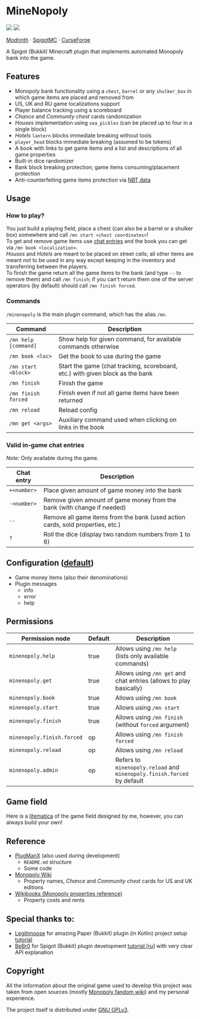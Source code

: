 # MineNopoly

![](https://img.shields.io/badge/MINECRAFT-1.16.5+-966C4A?style=for-the-badge&labelColor=53AC56)
![](https://img.shields.io/badge/JAVA-1.8+-5283A2?style=for-the-badge&labelColor=E86F00)

[Modrinth](https://modrinth.com/plugin/minenopoly) ·
[SpigotMC](https://www.spigotmc.org/resources/minenopoly.110159/) ·
[CurseForge](https://www.curseforge.com/minecraft/bukkit-plugins/minenopoly)

A Spigot (Bukkit) Minecraft plugin that implements automated Monopoly bank into the game.


## Features

- Monopoly bank functionality using a `chest`, `barrel` or any `shulker_box` in which game items are placed and removed from
- US, UK and RU game localizations support
- Player balance tracking using a scoreboard
- _Chance_ and _Community chest_ cards randomization
- _Houses_ implementation using `sea_pickles` (can be placed up to four in a single block)
- _Hotels_ `lantern` blocks immediate breaking without tools
- `player_head` blocks immediate breaking (assumed to be tokens)
- A book with links to get game items and a list and descriptions of all game properties
- Built-in dice randomizer
- Bank block breaking protection; game items consuming/placement protection
- Anti-counterfeiting game items protection via [NBT data](https://minecraft.fandom.com/wiki/NBT_format)


## Usage

### How to play?

You just build a playing field, place a chest (can also be a barrel or a shulker box) somewhere and call `/mn start <chest coordinates>`!  
To get and remove game items use [chat entries](#valid-in-game-chat-entries) and the book you can get via `/mn book <localization>`.  
_Houses_ and _Hotels_ are meant to be placed on street cells; all other items are meant not to be used in any way except keeping in the inventory and transferring between the players.  
To finish the game return all the game items to the bank (and type `--` to remove them) and call `/mn finish`; if you can't return them one of the server operators (by default) should call `/mn finish forced`.

### Commands

`/minenopoly` is the main plugin command, which has the alias `/mn`.

| Command              | Description                                                                   |
|----------------------|-------------------------------------------------------------------------------|
| `/mn help [command]` | Show help for given command, for available commands otherwise                 |
| `/mn book <loc>`     | Get the book to use during the game                                           |
| `/mn start <block>`  | Start the game (chat tracking, scoreboard, etc.) with given block as the bank |
| `/mn finish`         | Finish the game                                                               |
| `/mn finish forced`  | Finish even if not all game items have been returned                          |
| `/mn reload`         | Reload config                                                                 |
| `/mn get <args>`     | Auxiliary command used when clicking on links in the book                     |

### Valid in-game chat entries

_Note:_ Only available during the game.

| Chat entry  | Description                                                                    |
|-------------|--------------------------------------------------------------------------------|
| `+<number>` | Place given amount of game money into the bank                                 |
| `-<number>` | Remove given amount of game money from the bank (with change if needed)        |
| `--`        | Remove all game items from the bank (used action cards, sold properties, etc.) |
| `?`         | Roll the dice (display two random numbers from 1 to 6)                         |


## Configuration ([default](/src/main/resources/config.yml))

- Game money items (also their denominations)
- Plugin messages
  - info
  - error
  - help


## Permissions

| Permission node            | Default | Description                                                             |
|----------------------------|---------|-------------------------------------------------------------------------|
| `minenopoly.help`          | true    | Allows using `/mn help` (lists only available commands)                 |
| `minenopoly.get`           | true    | Allows using `/mn get` and chat entries (allows to play basically)      |
| `minenopoly.book`          | true    | Allows using `/mn book`                                                 |
| `minenopoly.start`         | true    | Allows using `/mn start`                                                |
| `minenopoly.finish`        | true    | Allows using `/mn finish` (without `forced` argument)                   |
| `minenopoly.finish.forced` | op      | Allows using `/mn finish forced`                                        |
| `minenopoly.reload`        | op      | Allows using `/mn reload`                                               |
| `minenopoly.admin`         | op      | Refers to `minenopoly.reload` and `minenopoly.finish.forced` by default |


## Game field

Here is a [litematica](https://github.com/KruASe76/MineNopoly/raw/main/additions/minenopoly_field.litematic) of the game field designed by me, however, you can always build your own!


## Reference

- [PlugManX](https://github.com/TheBlackEntity/PlugMan) (also used during development)
  - `README.md` structure
  - Some code
- [Monopoly Wiki](https://monopoly.fandom.com/wiki/Main_Page)
  - Property names, _Chance_ and _Community chest_ cards for US and UK editions
- [Wikibooks (Monopoly properties reference)](https://en.wikibooks.org/wiki/Monopoly/Properties_reference)
  - Property costs and rents


## Special thanks to:

- [Legitimoose](https://www.youtube.com/c/Legitimoose) for amazing Paper (Bukkit) plugin (in Kotlin) project setup [tutorial](https://youtu.be/5DBJcz0ceaw)
- [BeBr0](https://www.youtube.com/c/BeBr0) for Spigot (Bukkit) plugin development [tutorial [ru]](https://youtube.com/playlist?list=PLlLq-eYkh0bB_uyZN4NdzkxLBs9glZmIT) with very clear API explanation

## Copyright

All the information about the original game used to develop this project was taken from open sources (mostly [Monopoly fandom wiki](https://monopoly.fandom.com/wiki/Main_Page)) and my personal experience.

The project itself is distributed under [GNU GPLv3](./LICENSE).
